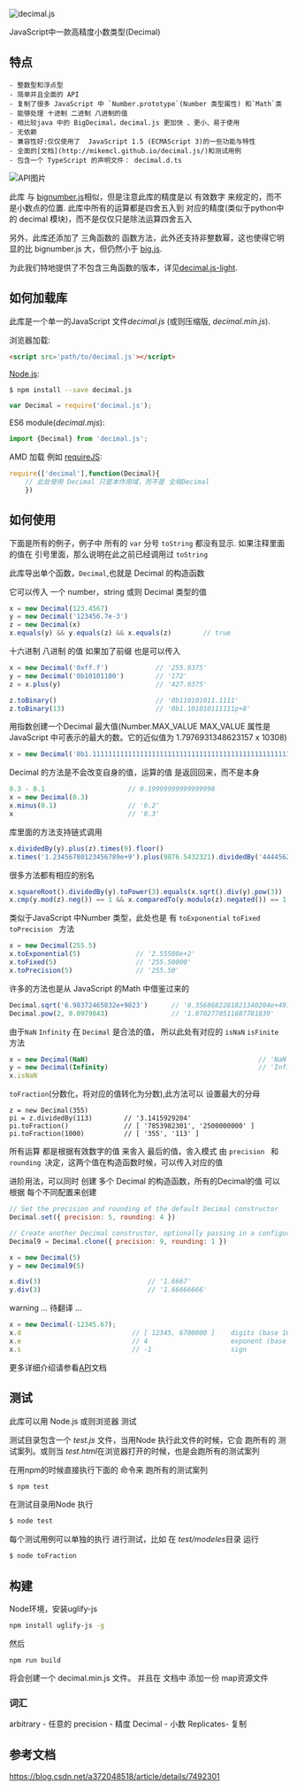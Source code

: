 ![decimal.js](https://raw.githubusercontent.com/MikeMcl/decimal.js/gh-pages/decimaljs.png)

JavaScript中一款高精度小数类型(Decimal)

## 特点

	- 整数型和浮点型
	- 简单并且全面的 API
	- 复制了很多 JavaScript 中 `Number.prototype`(Number 类型属性) 和`Math`类
	- 能够处理 十进制 二进制 八进制的值
	- 相比较java 中的 BigDecimal，decimal.js 更加快 、更小、易于使用
	- 无依赖
	- 兼容性好:仅仅使用了  JavaScript 1.5 (ECMAScript 3)的一些功能与特性
	- 全面的[文档](http://mikemcl.github.io/decimal.js/)和测试用例
	- 包含一个 TypeScript 的声明文件： decimal.d.ts

![API图片](https://raw.githubusercontent.com/MikeMcl/decimal.js/gh-pages/API.png)

此库 与 [bignumber.js](https://github.com/MikeMcl/bignumber.js/)相似，但是注意此库的精度是以 有效数字 来规定的，而不是小数点的位置. 此库中所有的运算都是四舍五入到 对应的精度(类似于python中的 decimal 模块)，而不是仅仅只是除法运算四舍五入

另外，此库还添加了 三角函数的 函数方法，此外还支持非整数幂，这也使得它明显的比 bignumber.js 大，但仍然小于 [big.js](https://github.com/MikeMcl/big.js/).

为此我们特地提供了不包含三角函数的版本，详见[decimal.js-light](https://github.com/MikeMcl/decimal.js-light/).

## 如何加载库

此库是一个单一的JavaScript 文件*decimal.js* (或则压缩版, *decimal.min.js*).


浏览器加载:


```html
<script src='path/to/decimal.js'></script>
```

[Node.js](http://nodejs.org):

```bash
$ npm install --save decimal.js
```

```js
var Decimal = require('decimal.js');
```

ES6 module(*decimal.mjs*):

```js
import {Decimal} from 'decimal.js';
```

AMD 加载 例如 [requireJS](http://requirejs.org/):

```js
require(['decimal'],function(Decimal){
	// 此处使用 Decimal 只是本作用域，而不是 全局Decimal
	})
```

## 如何使用

下面是所有的例子，例子中 所有的 `var` 分号 `toString` 都没有显示. 如果注释里面的值在 引号里面，那么说明在此之前已经调用过 `toString`

此库导出单个函数，`Decimal`,也就是 Decimal 的构造函数

它可以传入 一个 number，string 或则 Decimal 类型的值

```js
x = new Decimal(123.4567)
y = new Decimal('123456.7e-3')
z = new Decimal(x)
x.equals(y) && y.equals(z) && x.equals(z)        // true
```

十六进制 八进制 的值 如果加了前缀 也是可以传入

```js
x = new Decimal('0xff.f')            // '255.9375'
y = new Decimal('0b10101100')        // '172'
z = x.plus(y)                        // '427.9375'

z.toBinary()                         // '0b110101011.1111'
z.toBinary(13)                       // '0b1.101010111111p+8'

```

用指数创建一个Decimal 最大值(Number.MAX_VALUE MAX_VALUE 属性是 JavaScript 中可表示的最大的数。它的近似值为 1.7976931348623157 x 10308)

```js
x = new Decimal('0b1.1111111111111111111111111111111111111111111111111111p+1023')
```

Decimal 的方法是不会改变自身的值，运算的值 是返回回来，而不是本身

```js
0.3 - 0.1                     // 0.19999999999999998
x = new Decimal(0.3)
x.minus(0.1)                  // '0.2'
x                             // '0.3'
```

库里面的方法支持链式调用

```js
x.dividedBy(y).plus(z).times(9).floor()
x.times('1.23456780123456789e+9').plus(9876.5432321).dividedBy('4444562598.111772').ceil()
```

很多方法都有相应的别名

```js
x.squareRoot().dividedBy(y).toPower(3).equals(x.sqrt().div(y).pow(3))         // true
x.cmp(y.mod(z).neg()) == 1 && x.comparedTo(y.modulo(z).negated()) == 1        // true
```

类似于JavaScript 中Number 类型，此处也是 有 `toExponential` `toFixed ` `toPrecision ` 方法

```js
x = new Decimal(255.5)
x.toExponential(5)              // '2.55500e+2'
x.toFixed(5)                    // '255.50000'
x.toPrecision(5)                // '255.50'
```

许多的方法也是从 JavaScript 的Math 中借鉴过来的

```js
Decimal.sqrt('6.98372465832e+9823')      // '8.3568682281821340204e+4911'
Decimal.pow(2, 0.0979843)                // '1.0702770511687781839'
```

由于`NaN` `Infinity` 在 `Decimal` 是合法的值， 所以此处有对应的 `isNaN` `isFinite` 方法

```js
x = new Decimal(NaN)                                           // 'NaN'
y = new Decimal(Infinity)                                      // 'Infinity'
x.isNaN
```

`toFraction`(分数化，将对应的值转化为分数),此方法可以 设置最大的分母

```
z = new Decimal(355)
pi = z.dividedBy(113)        // '3.1415929204'
pi.toFraction()              // [ '7853982301', '2500000000' ]
pi.toFraction(1000)          // [ '355', '113' ]
```

所有运算 都是根据有效数字的值 来舎入 最后的值，舎入模式 由 `precision ` 和 `rounding `决定，这两个值在构造函数时候，可以传入对应的值

进阶用法，可以同时 创建 多个 Decimal 的构造函数，所有的Decimal的值 可以根据 每个不同配置来创建

```js
// Set the precision and rounding of the default Decimal constructor
Decimal.set({ precision: 5, rounding: 4 })

// Create another Decimal constructor, optionally passing in a configuration object
Decimal9 = Decimal.clone({ precision: 9, rounding: 1 })

x = new Decimal(5)
y = new Decimal9(5)

x.div(3)                           // '1.6667'
y.div(3)                           // '1.66666666'
```
warning ... 待翻译 ...

```js
x = new Decimal(-12345.67);
x.d                            // [ 12345, 6700000 ]    digits (base 10000000)
x.e                            // 4                     exponent (base 10)
x.s                            // -1                    sign
```

更多详细介绍请参看[API](http://mikemcl.github.io/decimal.js/)文档

## 测试

此库可以用 Node.js 或则浏览器 测试

测试目录包含一个 *test.js* 文件，当用Node 执行此文件的时候，它会 跑所有的 测试案列。或则当 *test.html*在浏览器打开的时候，也是会跑所有的测试案列

在用npm的时候直接执行下面的 命令来 跑所有的测试案列

```bash
$ npm test
```

在测试目录用Node 执行

```bash
$ node test
```

每个测试用例可以单独的执行 进行测试，比如 在 *test/modeles*目录 运行

```bash
$ node toFraction
```

## 构建

Node环境，安装uglify-js 

```bash
npm install uglify-js -g
```
然后

```
npm run build
```

将会创建一个 decimal.min.js 文件。 并且在 文档中 添加一份 map资源文件













### 词汇

arbitrary - 任意的
precision - 精度
Decimal   - 小数
Replicates- 复制


## 参考文档
https://blog.csdn.net/a372048518/article/details/7492301

